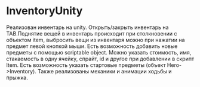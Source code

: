 # InventoryUnity
Реализован инвентарь на unity. Открыть/закрыть инвентарь на TAB.Поднятие вещей в инвентарь происходит при столкновении с объектом item, выбросить вещи из инвентаря можно при нажатии на предмет левой кнопкой мыши. Есть возможность добавить новые предметы с помощью scriptable object. Можно указать стоимость, имя, стакаемость в одну ячейку, спрайт, id и другое при добавлении в скрипт Item. Есть возможность указать стартовые предметы (объект Hero->Inventory). Также реализованы механики и анимации ходьбы и прыжка.
